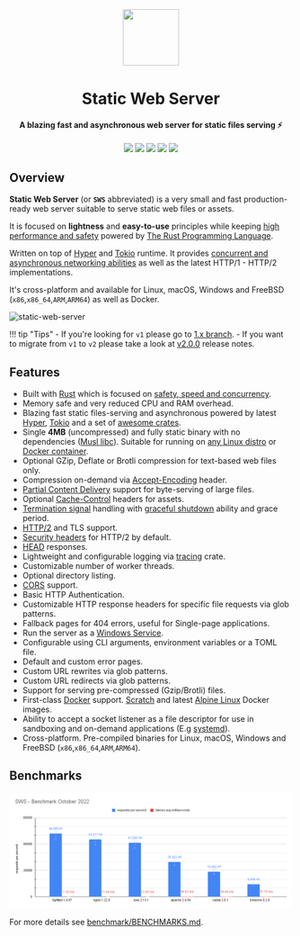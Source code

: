 <div>
  <div align="center">
    <img
      src="https://camo.githubusercontent.com/a08032a2db94aea229991af8f73c45cc95174c8066dc7a6b1f88a79c94cf1093/68747470733a2f2f75706c6f61642e77696b696d656469612e6f72672f77696b6970656469612f636f6d6d6f6e732f7468756d622f642f64352f527573745f70726f6772616d6d696e675f6c616e67756167655f626c61636b5f6c6f676f2e7376672f3130323470782d527573745f70726f6772616d6d696e675f6c616e67756167655f626c61636b5f6c6f676f2e7376672e706e67"
      height="100" width="100"
    />
  </div>

  <h1 align="center">Static Web Server</h1>

  <h4 align="center">
    A blazing fast and asynchronous web server for static files serving ⚡
  </h4>

<div align="center">
<a href="https://github.com/static-web-server/static-web-server/actions/workflows/devel.yml" title="devel ci"><img src="https://github.com/static-web-server/static-web-server/actions/workflows/devel.yml/badge.svg?branch=master"></a> 
<a href="https://hub.docker.com/r/joseluisq/static-web-server/" title="Docker Image Version (tag latest semver)"><img src="https://img.shields.io/docker/v/joseluisq/static-web-server/2"></a> 
<a href="https://hub.docker.com/r/joseluisq/static-web-server/tags" title="Docker Image Size (tag)"><img src="https://img.shields.io/docker/image-size/joseluisq/static-web-server/2"></a> 
<a href="https://hub.docker.com/r/joseluisq/static-web-server/" title="Docker Image"><img src="https://img.shields.io/docker/pulls/joseluisq/static-web-server.svg"></a> 
<a href="https://sws.joseluisq.net" title="Documentation"><img src="https://img.shields.io/badge/docs-latest-green"></a>
</div>
</div>

## Overview

**Static Web Server** (or **`SWS`** abbreviated) is a very small and fast production-ready web server suitable to serve static web files or assets.

It is focused on **lightness** and **easy-to-use** principles while keeping [high performance and safety](https://blog.rust-lang.org/2015/04/10/Fearless-Concurrency.html) powered by [The Rust Programming Language](https://rust-lang.org).

Written on top of [Hyper](https://github.com/hyperium/hyper) and [Tokio](https://github.com/tokio-rs/tokio) runtime. It provides [concurrent and asynchronous networking abilities](https://rust-lang.github.io/async-book/01_getting_started/02_why_async.html) as well as the latest HTTP/1 - HTTP/2 implementations.

It's cross-platform and available for Linux, macOS, Windows and FreeBSD (`x86`,`x86_64`,`ARM`,`ARM64`) as well as Docker.

![static-web-server](https://user-images.githubusercontent.com/1700322/152613820-658f025c-d0a4-46b3-aa6d-bdc7f638ce77.png)

!!! tip "Tips"
    - If you're looking for `v1` please go to [1.x branch](https://github.com/static-web-server/static-web-server/tree/1.x).
    - If you want to migrate from `v1` to `v2` please take a look at [v2.0.0](https://github.com/static-web-server/static-web-server/releases/tag/v2.0.0) release notes.

## Features

- Built with [Rust](https://rust-lang.org) which is focused on [safety, speed and concurrency](https://kornel.ski/rust-c-speed).
- Memory safe and very reduced CPU and RAM overhead.
- Blazing fast static files-serving and asynchronous powered by latest [Hyper](https://github.com/hyperium/hyper/), [Tokio](https://github.com/tokio-rs/tokio) and a set of [awesome crates](https://github.com/static-web-server/static-web-server/blob/master/Cargo.toml).
- Single __4MB__ (uncompressed) and fully static binary with no dependencies ([Musl libc](https://doc.rust-lang.org/edition-guide/rust-2018/platform-and-target-support/musl-support-for-fully-static-binaries.html)). Suitable for running on [any Linux distro](https://en.wikipedia.org/wiki/Linux_distribution) or [Docker container](https://hub.docker.com/r/joseluisq/static-web-server/tags).
- Optional GZip, Deflate or Brotli compression for text-based web files only.
- Compression on-demand via [Accept-Encoding](https://developer.mozilla.org/en-US/docs/Web/HTTP/Headers/Accept-Encoding) header.
- [Partial Content Delivery](https://en.wikipedia.org/wiki/Byte_serving) support for byte-serving of large files.
- Optional [Cache-Control](https://developer.mozilla.org/en-US/docs/Web/HTTP/Headers/Cache-Control) headers for assets.
- [Termination signal](https://www.gnu.org/software/libc/manual/html_node/Termination-Signals.html) handling with [graceful shutdown](https://cloud.google.com/blog/products/containers-kubernetes/kubernetes-best-practices-terminating-with-grace) ability and grace period.
- [HTTP/2](https://tools.ietf.org/html/rfc7540) and TLS support.
- [Security headers](https://web.dev/security-headers/) for HTTP/2 by default.
- [HEAD](https://tools.ietf.org/html/rfc7231#section-4.3.2) responses.
- Lightweight and configurable logging via [tracing](https://github.com/tokio-rs/tracing) crate.
- Customizable number of worker threads.
- Optional directory listing.
- [CORS](https://developer.mozilla.org/en-US/docs/Web/HTTP/CORS) support.
- Basic HTTP Authentication.
- Customizable HTTP response headers for specific file requests via glob patterns.
- Fallback pages for 404 errors, useful for Single-page applications.
- Run the server as a [Windows Service](https://docs.microsoft.com/en-us/previous-versions/windows/it-pro/windows-server-2003/cc783643(v=ws.10)).
- Configurable using CLI arguments, environment variables or a TOML file.
- Default and custom error pages.
- Custom URL rewrites via glob patterns.
- Custom URL redirects via glob patterns.
- Support for serving pre-compressed (Gzip/Brotli) files.
- First-class [Docker](https://docs.docker.com/get-started/overview/) support. [Scratch](https://hub.docker.com/_/scratch) and latest [Alpine Linux](https://hub.docker.com/_/alpine) Docker images.
- Ability to accept a socket listener as a file descriptor for use in sandboxing and on-demand applications (E.g [systemd](http://0pointer.de/blog/projects/socket-activation.html)).
- Cross-platform. Pre-compiled binaries for Linux, macOS, Windows and FreeBSD (`x86`,`x86_64`,`ARM`,`ARM64`).

## Benchmarks

<img title="SWS - Benchmarks 2022" src="https://raw.githubusercontent.com/static-web-server/static-web-server/master/benchmark/sws_benchmarks.png" width="860">

For more details see [benchmark/BENCHMARKS.md](https://github.com/static-web-server/static-web-server/blob/master/benchmark/BENCHMARKS.md).
